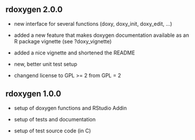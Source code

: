 rdoxygen 2.0.0
----------------------------------------------------------------

* new interface for several functions (doxy, doxy_init, doxy_edit, ...)

* added a new feature that makes doxygen documentation available as an R package vignette (see ?doxy_vignette)

* added a nice vignette and shortened the README

* new, better unit test setup

* changend license to GPL >= 2 from GPL = 2



rdoxygen 1.0.0
----------------------------------------------------------------

* setup of doxygen functions and RStudio Addin

* setup of tests and documentation

* setup of test source code (in C)
